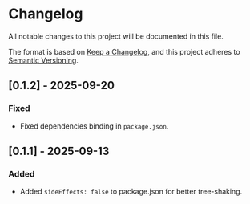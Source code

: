 # Changelog

All notable changes to this project will be documented in this file.

The format is based on [Keep a Changelog](https://keepachangelog.com/en/1.0.0/), and this project adheres to [Semantic Versioning](https://semver.org/spec/v2.0.0.html).

## [0.1.2] - 2025-09-20

### Fixed

- Fixed dependencies binding in `package.json`.

## [0.1.1] - 2025-09-13

### Added

- Added `sideEffects: false` to package.json for better tree-shaking.
